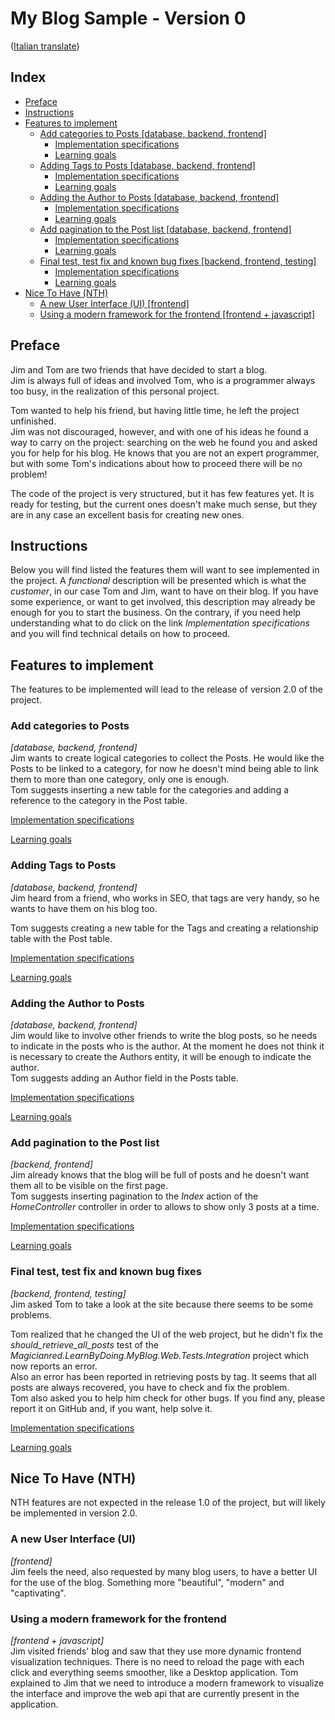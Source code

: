 # My Blog Sample - Version 0
([Italian translate](README_IT.md))

## Index

- [Preface](#preface)  
- [Instructions](#instructions)  
- [Features to implement](#features-to-implement)  
    - [Add categories to Posts [database, backend, frontend]](#add-categories-to-posts)
        - [Implementation specifications](Features/PostCategories_IT.md) 
        - [Learning goals](LearningGoals/PostCategories_IT.md)  
    - [Adding Tags to Posts [database, backend, frontend]](#adding-tags-to-posts)
        - [Implementation specifications](Features/PostTags_IT.md) 
        - [Learning goals](LearningGoals/PostTags_IT.md)  
    - [Adding the Author to Posts [database, backend, frontend]](#adding-the-author-to-posts)
        - [Implementation specifications](Features/PostAuthor_IT.md) 
        - [Learning goals](LearningGoals/PostAuthor_IT.md)  
    - [Add pagination to the Post list [database, backend, frontend]](#add-pagination-to-the-post-list)
        - [Implementation specifications](Features/PostPagination_IT.md) 
        - [Learning goals](LearningGoals/PostPagination_IT.md)  
    - [Final test, test fix and known bug fixes [backend, frontend, testing]](#final-test,-test-fix-and-known-bug-fixes)
        - [Implementation specifications](Features/BugFixing_IT.md) 
        - [Learning goals](LearningGoals/BugFixing_IT.md)  
- [Nice To Have (NTH)](#nice-to-have-(nth))  
    - [A new User Interface (UI) [frontend]](#a-new-user-interface-(ui))  
    - [Using a modern framework for the frontend [frontend + javascript]](#using-a-modern-framework-for-the-frontend)  

## Preface
Jim and Tom are two friends that have decided to start a blog.  
Jim is always full of ideas and involved Tom, who is a programmer always too busy, in the realization of this personal project.  

Tom wanted to help his friend, but having little time, he left the project unfinished.  
Jim was not discouraged, however, and with one of his ideas he found a way to carry on the project: searching on the web he found you and asked you for help for his blog. He knows that you are not an expert programmer, but with some Tom's indications about how to proceed there will be no problem!  

The code of the project is very structured, but it has few features yet. It is ready for testing, but the current ones doesn't make much sense, but they are in any case an excellent basis for creating new ones.  

## Instructions
Below you will find listed the features them will want to see implemented in the project. A *functional* description will be presented which is what the *customer*, in our case Tom and Jim, want to have on their blog. If you have some experience, or want to get involved, this description may already be enough for you to start the business. On the contrary, if you need help understanding what to do click on the link *Implementation specifications* and you will find technical details on how to proceed.  

## Features to implement
The features to be implemented will lead to the release of version 2.0 of the project.  

### Add categories to Posts
*[database, backend, frontend]*  
Jim wants to create logical categories to collect the Posts. He would like the Posts to be linked to a category, for now he doesn't mind being able to link them to more than one category, only one is enough.  
Tom suggests inserting a new table for the categories and adding a reference to the category in the Post table.  

[Implementation specifications](Features/PostCategories.md)  

[Learning goals](LearningGoals/PostCategories.md)  

### Adding Tags to Posts
*[database, backend, frontend]*  
Jim heard from a friend, who works in SEO, that tags are very handy, so he wants to have them on his blog too.  

Tom suggests creating a new table for the Tags and creating a relationship table with the Post table.  

[Implementation specifications](Features/PostTags.md)  

[Learning goals](LearningGoals/PostTags.md)  

### Adding the Author to Posts
*[database, backend, frontend]*  
Jim would like to involve other friends to write the blog posts, so he needs to indicate in the posts who is the author. At the moment he does not think it is necessary to create the Authors entity, it will be enough to indicate the author.  
Tom suggests adding an Author field in the Posts table.  

[Implementation specifications](Features/PostAuthor.md)  

[Learning goals](LearningGoals/PostAuthor.md)  

### Add pagination to the Post list
*[backend, frontend]*  
Jim already knows that the blog will be full of posts and he doesn't want them all to be visible on the first page.  
Tom suggests inserting pagination to the *Index* action of the *HomeController* controller in order to allows to show only 3 posts at a time.  

[Implementation specifications](Features/PostPagination.md)  

[Learning goals](LearningGoals/PostPagination.md)  

### Final test, test fix and known bug fixes
*[backend, frontend, testing]*  
Jim asked Tom to take a look at the site because there seems to be some problems.

Tom realized that he changed the UI of the web project, but he didn't fix the *should_retrieve_all_posts* test of the *Magicianred.LearnByDoing.MyBlog.Web.Tests.Integration* project which now reports an error.  
Also an error has been reported in retrieving posts by tag. It seems that all posts are always recovered, you have to check and fix the problem.  
Tom also asked you to help him check for other bugs. If you find any, please report it on GitHub and, if you want, help solve it.  

[Implementation specifications](Features/TestingAndBugFixing.md)  

[Learning goals](LearningGoals/TestingAndBugFixing.md)  

## Nice To Have (NTH)
NTH features are not expected in the release 1.0 of the project, but will likely be implemented in version 2.0.  

### A new User Interface (UI)
*[frontend]*  
Jim feels the need, also requested by many blog users, to have a better UI for the use of the blog. Something more "beautiful", "modern" and "captivating".  

### Using a modern framework for the frontend
*[frontend + javascript]*  
Jim visited friends' blog and saw that they use more dynamic frontend visualization techniques. There is no need to reload the page with each click and everything seems smoother, like a Desktop application. Tom explained to Jim that we need to introduce a modern framework to visualize the interface and improve the web api that are currently present in the application.
